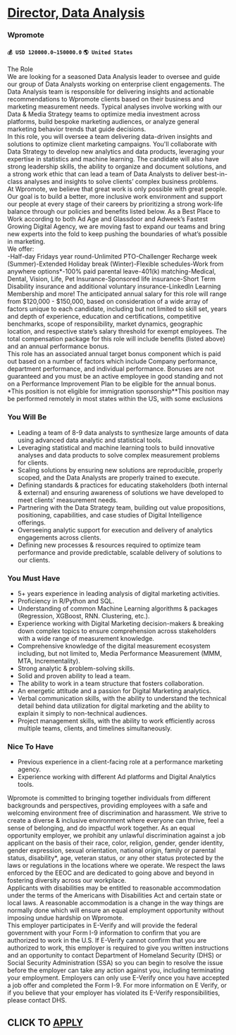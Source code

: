 # [Director, Data Analysis](https://www.remotewlb.com/apply/director-data-analysis-87736)  
### Wpromote  
#### `💰 USD 120000.0~150000.0` `🌎 United States`  
The Role  
We are looking for a seasoned Data Analysis leader to oversee and guide our group of Data Analysts working on enterprise client engagements. The Data Analysis team is responsible for delivering insights and actionable recommendations to Wpromote clients based on their business and marketing measurement needs. Typical analyses involve working with our Data & Media Strategy teams to optimize media investment across platforms, build bespoke marketing audiences, or analyze general marketing behavior trends that guide decisions.  
In this role, you will oversee a team delivering data-driven insights and solutions to optimize client marketing campaigns. You'll collaborate with Data Strategy to develop new analytics and data products, leveraging your expertise in statistics and machine learning. The candidate will also have strong leadership skills, the ability to organize and document solutions, and a strong work ethic that can lead a team of Data Analysts to deliver best-in-class analyses and insights to solve clients’ complex business problems.  
At Wpromote, we believe that great work is only possible with great people. Our goal is to build a better, more inclusive work environment and support our people at every stage of their careers by prioritizing a strong work-life balance through our policies and benefits listed below. As a Best Place to Work according to both Ad Age and Glassdoor and Adweek’s Fastest Growing Digital Agency, we are moving fast to expand our teams and bring new experts into the fold to keep pushing the boundaries of what’s possible in marketing.  
We offer:  
-Half-day Fridays year round-Unlimited PTO-Challenger Recharge week (Summer)-Extended Holiday break (Winter)-Flexible schedules-Work from anywhere options*-100% paid parental leave-401(k) matching-Medical, Dental, Vision, Life, Pet Insurance-Sponsored life insurance-Short Term Disability insurance and additional voluntary insurance-LinkedIn Learning Membership and more! The anticipated annual salary for this role will range from $120,000 - $150,000, based on consideration of a wide array of factors unique to each candidate, including but not limited to skill set, years and depth of experience, education and certifications, competitive benchmarks, scope of responsibility, market dynamics, geographic location, and respective state’s salary threshold for exempt employees. The total compensation package for this role will include benefits (listed above) and an annual performance bonus.  
This role has an associated annual target bonus component which is paid out based on a number of factors which include Company performance, department performance, and individual performance. Bonuses are not guaranteed and you must be an active employee in good standing and not on a Performance Improvement Plan to be eligible for the annual bonus.  
*This position is not eligible for immigration sponsorship**This position may be performed remotely in most states within the US, with some exclusions  

### You Will Be

  * Leading a team of 8-9 data analysts to synthesize large amounts of data using advanced data analytic and statistical tools. 
  * Leveraging statistical and machine learning tools to build innovative analyses and data products to solve complex measurement problems for clients.
  * Scaling solutions by ensuring new solutions are reproducible, properly scoped, and the Data Analysts are properly trained to execute.
  * Defining standards & practices for educating stakeholders (both internal & external) and ensuring awareness of solutions we have developed to meet clients’ measurement needs. 
  * Partnering with the Data Strategy team, building out value propositions, positioning, capabilities, and case studies of Digital Intelligence offerings.
  * Overseeing analytic support for execution and delivery of analytics engagements across clients.
  * Defining new processes & resources required to optimize team performance and provide predictable, scalable delivery of solutions to our clients. 

### You Must Have

  * 5+ years experience in leading analysis of digital marketing activities.
  * Proficiency in R/Python and SQL.
  * Understanding of common Machine Learning algorithms & packages (Regression, XGBoost, RNN. Clustering, etc.).
  * Experience working with Digital Marketing decision-makers & breaking down complex topics to ensure comprehension across stakeholders with a wide range of measurement knowledge. 
  * Comprehensive knowledge of the digital measurement ecosystem including, but not limited to, Media Performance Measurement (MMM, MTA, Incrementality).
  * Strong analytic & problem-solving skills.
  * Solid and proven ability to lead a team.
  * The ability to work in a team structure that fosters collaboration.
  * An energetic attitude and a passion for Digital Marketing analytics.
  * Verbal communication skills, with the ability to understand the technical detail behind data utilization for digital marketing and the ability to explain it simply to non-technical audiences.
  * Project management skills, with the ability to work efficiently across multiple teams, clients, and timelines simultaneously.

### Nice To Have

  * Previous experience in a client-facing role at a performance marketing agency.
  * Experience working with different Ad platforms and Digital Analytics tools.

Wpromote is committed to bringing together individuals from different backgrounds and perspectives, providing employees with a safe and welcoming environment free of discrimination and harassment. We strive to create a diverse & inclusive environment where everyone can thrive, feel a sense of belonging, and do impactful work together. As an equal opportunity employer, we prohibit any unlawful discrimination against a job applicant on the basis of their race, color, religion, gender, gender identity, gender expression, sexual orientation, national origin, family or parental status, disability*, age, veteran status, or any other status protected by the laws or regulations in the locations where we operate. We respect the laws enforced by the EEOC and are dedicated to going above and beyond in fostering diversity across our workplace.  
Applicants with disabilities may be entitled to reasonable accommodation under the terms of the Americans with Disabilities Act and certain state or local laws. A reasonable accommodation is a change in the way things are normally done which will ensure an equal employment opportunity without imposing undue hardship on Wpromote.  
This employer participates in E-Verify and will provide the federal government with your Form I-9 information to confirm that you are authorized to work in the U.S. If E-Verify cannot confirm that you are authorized to work, this employer is required to give you written instructions and an opportunity to contact Department of Homeland Security (DHS) or Social Security Administration (SSA) so you can begin to resolve the issue before the employer can take any action against you, including terminating your employment. Employers can only use E-Verify once you have accepted a job offer and completed the Form I-9. For more information on E Verify, or if you believe that your employer has violated its E-Verify responsibilities, please contact DHS.  
## CLICK TO [APPLY](https://www.remotewlb.com/apply/director-data-analysis-87736)

